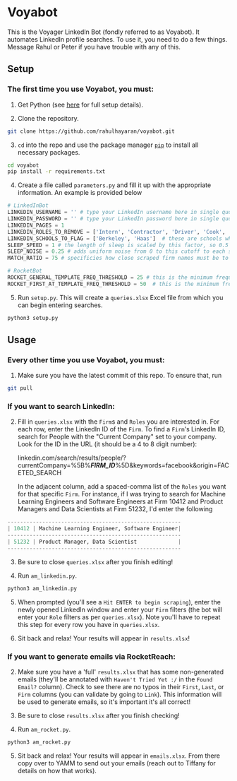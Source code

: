 # Voyabot

This is the Voyager LinkedIn Bot (fondly referred to as Voyabot). It automates LinkedIn profile searches. To use it, you need to do a few things. Message Rahul or Peter if you have trouble with any of this.

## Setup

### The first time you use Voyabot, you must:

1. Get Python (see [here](https://inst.eecs.berkeley.edu/~cs61a/sp20/lab/lab00/) for full setup details).

2. Clone the repository.
```bash
git clone https://github.com/rahulhayaran/voyabot.git
```

3. `cd` into the repo and use the package manager [`pip`](https://pip.pypa.io/en/stable/) to install all necessary packages.
```bash
cd voyabot
pip install -r requirements.txt
```

4. Create a file called `parameters.py` and fill it up with the appropriate information. An example is provided below
```python
# LinkedInBot
LINKEDIN_USERNAME = '' # type your LinkedIn username here in single quotes
LINKEDIN_PASSWORD = '' # type your LinkedIn password here in single quotes
LINKEDIN_PAGES = 1
LINKEDIN_ROLES_TO_REMOVE = ['Intern', 'Contractor', 'Driver', 'Cook', 'Server', 'Associate', 'Creator']  # these are roles you want removed from your searches
LINKEDIN_SCHOOLS_TO_FLAG = ['Berkeley', 'Haas']  # these are schools whose alumni you want tracked
SLEEP_SPEED = 1 # the length of sleep is scaled by this factor, so 0.5 halves the wait time
SLEEP_NOISE = 0.25 # adds uniform noise from 0 to this cutoff to each sleep, set to 0 to disable
MATCH_RATIO = 75 # specificies how close scraped firm names must be to the target firm name

# RocketBot
ROCKET_GENERAL_TEMPLATE_FREQ_THRESHOLD = 25 # this is the minimum frequency (0-100) an email template must have on RocketReach to be included
ROCKET_FIRST_AT_TEMPLATE_FREQ_THRESHOLD = 50  # this is the minimum frequency (0-100) the 'first@firm.com' email template must have on RocketReach to be included
```

5. Run `setup.py`. This will create a `queries.xlsx` Excel file from which you can begin entering searches.
```bash
python3 setup.py
```

## Usage

### Every other time you use Voyabot, you must:

1. Make sure you have the latest commit of this repo. To ensure that, run
```bash
git pull
```

### If you want to search LinkedIn:

2. Fill in `queries.xlsx` with the `Firm`s and `Roles` you are interested in. For each row, enter the LinkedIn ID of the `Firm`. To find a `Firm`'s LinkedIn ID, search for People with the "Current Company" set to your company. Look for the ID in the URL (it should be a 4 to 8 digit number):

   linkedin.com/search/results/people/?currentCompany=%5B%***FIRM_ID***%5D&keywords=facebook&origin=FACETED_SEARCH

   In the adjacent column, add a spaced-comma list of the `Roles` you want for that specific `Firm`. For instance, if I was trying to search for Machine Learning Engineers and Software Engineers at Firm 10412 and Product Managers and Data Scientists at Firm 51232, I'd enter the following
```python
-------------------------------------------------------
| 10412 | Machine Learning Engineer, Software Engineer|
-------------------------------------------------------
| 51232 | Product Manager, Data Scientist             |
-------------------------------------------------------
```

3. Be sure to close `queries.xlsx` after you finish editing!

4. Run `am_linkedin.py`.
```bash
python3 am_linkedin.py
```

5. When prompted (you'll see a `Hit ENTER to begin scraping`), enter the newly opened LinkedIn window and enter your `Firm` filters (the bot will enter your `Role` filters as per `queries.xlsx`). Note you'll have to repeat this step for every row you have in `queries.xlsx`.

6. Sit back and relax! Your results will appear in `results.xlsx`!

### If you want to generate emails via RocketReach:

2. Make sure you have a 'full' `results.xlsx` that has some non-generated emails (they'll be annotated with `Haven't Tried Yet :/` in the `Found Email?` column). Check to see there are no typos in their `First`, `Last`, or `Firm` columns (you can validate by going to `Link`). This information will be used to generate emails, so it's important it's all correct!

3. Be sure to close `results.xlsx` after you finish checking!

4. Run `am_rocket.py`.
```bash
python3 am_rocket.py
```

5. Sit back and relax! Your results will appear in `emails.xlsx`. From there copy over to YAMM to send out your emails (reach out to Tiffany for details on how that works).
